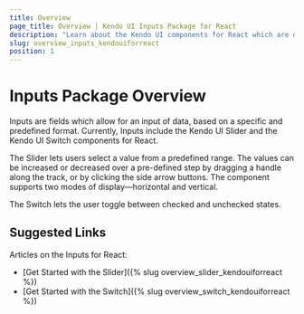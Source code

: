 ```yaml
---
title: Overview
page_title: Overview | Kendo UI Inputs Package for React
description: "Learn about the Kendo UI components for React which are delivered by the Inputs package."
slug: overview_inputs_kendouiforreact
position: 1
---
```


# Inputs Package Overview

Inputs are fields which allow for an input of data, based on a specific and predefined format. Currently, Inputs include the Kendo UI Slider and the Kendo UI Switch components for React.

The Slider lets users select a value from a predefined range. The values can be increased or decreased over a pre-defined step by dragging a handle along the track, or by clicking the side arrow buttons. The component supports two modes of display&mdash;horizontal and vertical.

The Switch lets the user toggle between checked and unchecked states.

## Suggested Links

Articles on the Inputs for React:

* [Get Started with the Slider]({% slug overview_slider_kendouiforreact %})
* [Get Started with the Switch]({% slug overview_switch_kendouiforreact %})
